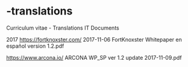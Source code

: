 # -translations
Curriculum vitae -  Translations IT Documents


2017
https://fortknoxster.com/
2017-11-06 FortKnoxster Whitepaper en español version 1.2.pdf

https://www.arcona.io/
ARCONA WP_SP ver 1.2 update 2017-11-09.pdf
